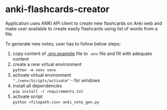 # anki-flashcards-creator
Application uses ANKI API client to create new flashcards on Anki web and make user available to create easily flashcards using list of words from a file.

To generate new notes, user has to follow below steps:
1. copy content of [.env.example](./.env.example) file to `.env` file and fill with adequate content
2. create a new virtual environment<br>
`python -m venv venv`
3. activate virtual environment<br>
`"./venv/Scripts/activate"` - for windows
4. install all dependencies<br>
`pip install -r requirements.txt`
5. activate script<br>
`python <filepath.csv> anki_note_gen.py`